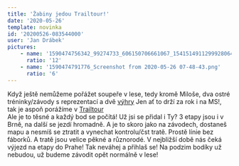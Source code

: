 ```yaml
---
title: 'Žabiny jedou Trailtour!'
date: '2020-05-26'
template: novinka
id: '20200526-083544000'
user: 'Jan Drábek'
pictures:
    - name: '1590474756342_99274733_606150706661067_1541514911299928064_n.jpg'
      ratio: '12'
    - name: '1590474791776_Screenshot from 2020-05-26 07-48-43.png'
      ratio: '6'
---
```

Když ještě nemůžeme pořážet soupeře v lese, tedy kromě Miloše, dva ostré tréninky/závody s reprezentací a dvě [výhry](https://www.tulospalvelu.fi/gps/20200525/?fbclid=IwAR1D9HluqUk7aLwmrBKOkd9xtFwQaiMIhrMlt2d0kKEnxhL-WdoRlJi2I3k) Jen ať to drží za rok i na MS!, tak je aspoň porážíme v [Trailtour](http://www.trailtour.cz/2020/)  
Ale je to těsné a každý bod se počítá! Už jsi se přidal i Ty? 3 etapy jsou i v Brně, na další se jezdí hromadně. A je to skoro jako na závodech, dostaneš mapu a nesmíš se ztratit a vynechat kontrolu/čst tratě. Prostě línie bez fáborků. A tratě jsou velice pěkné a různorodé. V nejbližší době nás čeká výjezd na etapy do Prahe! Tak neváhej a přihlaš se! Na podzim bodíky už nebudou, už budeme závodit opět normálně v lese!
